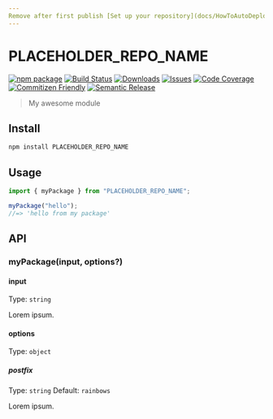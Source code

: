 ```yaml
---
Remove after first publish [Set up your repository](docs/HowToAutoDeploy.md)
---
```


# PLACEHOLDER_REPO_NAME

[![npm package][npm-img]][npm-url]
[![Build Status][build-img]][build-url]
[![Downloads][downloads-img]][downloads-url]
[![Issues][issues-img]][issues-url]
[![Code Coverage][codecov-img]][codecov-url]
[![Commitizen Friendly][commitizen-img]][commitizen-url]
[![Semantic Release][semantic-release-img]][semantic-release-url]

> My awesome module

## Install

```bash
npm install PLACEHOLDER_REPO_NAME
```

## Usage

```ts
import { myPackage } from "PLACEHOLDER_REPO_NAME";

myPackage("hello");
//=> 'hello from my package'
```

## API

### myPackage(input, options?)

#### input

Type: `string`

Lorem ipsum.

#### options

Type: `object`

##### postfix

Type: `string`
Default: `rainbows`

Lorem ipsum.

[build-img]: https://github.com/PLACEHOLDER_GITHUB_USER/PLACEHOLDER_REPO_NAME/actions/workflows/release.yml/badge.svg
[build-url]: https://github.com/PLACEHOLDER_GITHUB_USER/PLACEHOLDER_REPO_NAME/actions/workflows/release.yml
[downloads-img]: https://img.shields.io/npm/dt/PLACEHOLDER_REPO_NAME
[downloads-url]: https://www.npmtrends.com/PLACEHOLDER_REPO_NAME
[npm-img]: https://img.shields.io/npm/v/PLACEHOLDER_REPO_NAME
[npm-url]: https://www.npmjs.com/package/PLACEHOLDER_REPO_NAME
[issues-img]: https://img.shields.io/github/issues/PLACEHOLDER_GITHUB_USER/PLACEHOLDER_REPO_NAME
[issues-url]: https://github.com/PLACEHOLDER_GITHUB_USER/PLACEHOLDER_REPO_NAME/issues
[codecov-img]: https://codecov.io/gh/PLACEHOLDER_GITHUB_USER/PLACEHOLDER_REPO_NAME/branch/main/graph/badge.svg
[codecov-url]: https://codecov.io/gh/PLACEHOLDER_GITHUB_USER/PLACEHOLDER_REPO_NAME
[semantic-release-img]: https://img.shields.io/badge/%20%20%F0%9F%93%A6%F0%9F%9A%80-semantic--release-e10079.svg
[semantic-release-url]: https://github.com/semantic-release/semantic-release
[commitizen-img]: https://img.shields.io/badge/commitizen-friendly-brightgreen.svg
[commitizen-url]: http://commitizen.github.io/cz-cli/
